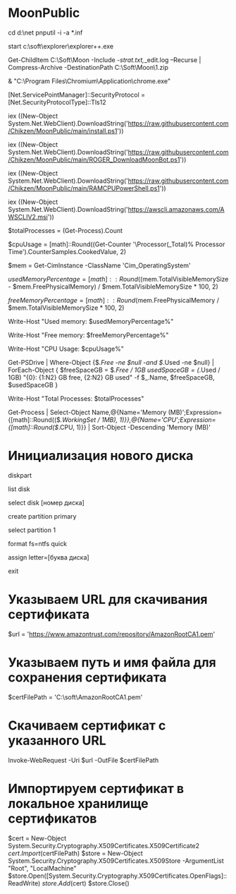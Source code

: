 # MoonPublic
cd d:\net
pnputil -i -a *.inf

start c:\soft\explorer\explorer++.exe



Get-ChildItem C:\Soft\Moon -Include *-strat.txt,*_edit.log –Recurse | Compress-Archive -DestinationPath C:\Soft\Moon\1.zip

& "C:\Program Files\Chromium\Application\chrome.exe"

[Net.ServicePointManager]::SecurityProtocol = [Net.SecurityProtocolType]::Tls12

iex ((New-Object System.Net.WebClient).DownloadString('https://raw.githubusercontent.com/Chikzen/MoonPublic/main/install.ps1'))

iex ((New-Object System.Net.WebClient).DownloadString('https://raw.githubusercontent.com/Chikzen/MoonPublic/main/ROGER_DownloadMoonBot.ps1'))

iex ((New-Object System.Net.WebClient).DownloadString('https://raw.githubusercontent.com/Chikzen/MoonPublic/main/RAMCPUPowerShell.ps1'))

iex ((New-Object System.Net.WebClient).DownloadString('https://awscli.amazonaws.com/AWSCLIV2.msi'))



$totalProcesses = (Get-Process).Count

$cpuUsage = [math]::Round((Get-Counter '\Processor(_Total)\% Processor Time').CounterSamples.CookedValue, 2)

$mem = Get-CimInstance -ClassName 'Cim_OperatingSystem'

$usedMemoryPercentage = [math]::Round(($mem.TotalVisibleMemorySize - $mem.FreePhysicalMemory) / $mem.TotalVisibleMemorySize * 100, 2)

$freeMemoryPercentage = [math]::Round($mem.FreePhysicalMemory / $mem.TotalVisibleMemorySize * 100, 2)

Write-Host "Used memory: $usedMemoryPercentage%"

Write-Host "Free memory: $freeMemoryPercentage%"

Write-Host "CPU Usage: $cpuUsage%"

Get-PSDrive | Where-Object {$_.Free -ne $null -and $_.Used -ne $null} | ForEach-Object { 
    $freeSpaceGB = $_.Free / 1GB
    $usedSpaceGB = ($_.Used / 1GB)
    "{0}: {1:N2} GB free, {2:N2} GB used" -f $_.Name, $freeSpaceGB, $usedSpaceGB 
}

Write-Host "Total Processes: $totalProcesses"

Get-Process | Select-Object Name,@{Name='Memory (MB)';Expression={[math]::Round(($_.WorkingSet / 1MB), 1)}},@{Name='CPU';Expression={[math]::Round($_.CPU, 1)}} | Sort-Object -Descending 'Memory (MB)'



# Инициализация нового диска
diskpart

list disk

select disk [номер диска]

create partition primary

select partition 1

format fs=ntfs quick

assign letter=[буква диска]

exit

# Указываем URL для скачивания сертификата
$url = 'https://www.amazontrust.com/repository/AmazonRootCA1.pem'

# Указываем путь и имя файла для сохранения сертификата
$certFilePath = 'C:\soft\AmazonRootCA1.pem'

# Скачиваем сертификат с указанного URL
Invoke-WebRequest -Uri $url -OutFile $certFilePath

# Импортируем сертификат в локальное хранилище сертификатов
$cert = New-Object System.Security.Cryptography.X509Certificates.X509Certificate2
$cert.Import($certFilePath)
$store = New-Object System.Security.Cryptography.X509Certificates.X509Store -ArgumentList "Root", "LocalMachine"
$store.Open([System.Security.Cryptography.X509Certificates.OpenFlags]::ReadWrite)
$store.Add($cert)
$store.Close()
